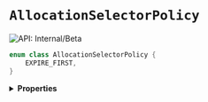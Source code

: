 # `AllocationSelectorPolicy`


![API: Internal/Beta](https://img.shields.io/static/v1?label=API&message=Internal/Beta&color=red&style=flat-square)



```kotlin
enum class AllocationSelectorPolicy {
    EXPIRE_FIRST,
}
```

<details>
<summary>
<b>Properties</b>
</summary>

<details>
<summary>
<code>EXPIRE_FIRST</code>
</summary>





</details>



</details>

